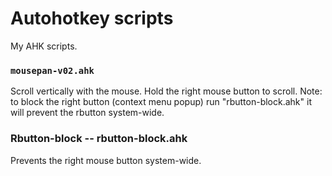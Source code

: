 # Autohotkey scripts
My AHK scripts.
###  `mousepan-v02.ahk `
Scroll vertically with the mouse. Hold the right mouse button to scroll.
Note: to block the right button (context menu popup) run "rbutton-block.ahk" 
it will prevent the rbutton system-wide.
### Rbutton-block -- rbutton-block.ahk  
Prevents the right mouse button system-wide.
